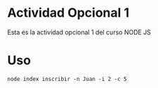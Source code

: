 # Actividad Opcional 1

Esta es la actividad opcional 1 del curso NODE JS

# Uso

``` 
node index inscribir -n Juan -i 2 -c 5
```
